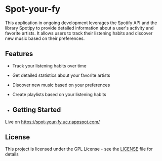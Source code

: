 # Spot-your-fy

This application in ongoing development leverages the Spotify API and the library Spotipy to provide detailed information about a user's activity and favorite artists. It allows users to track their listening habits and discover new music based on their preferences.

## Features

- Track your listening habits over time
- Get detailed statistics about your favorite artists
- Discover new music based on your preferences
- Create playlists based on your listening habits

- ## Getting Started

Live on https://spot-your-fy.uc.r.appspot.com/

## License

This project is licensed under the GPL License - see the [LICENSE](https://www.gnu.org/licenses/gpl-3.0.en.html) file for details
